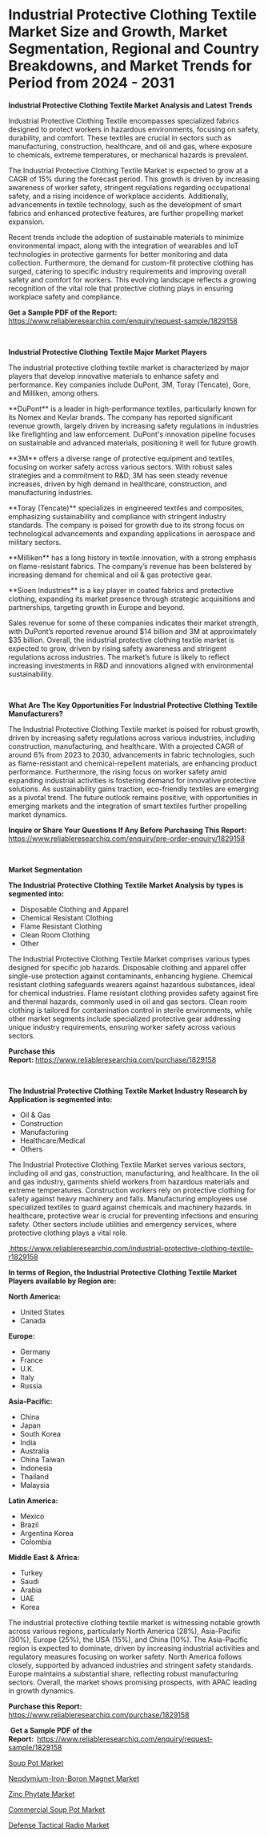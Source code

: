 <p><h1>Industrial Protective Clothing Textile Market Size and Growth, Market Segmentation, Regional and Country Breakdowns, and Market Trends for Period from 2024 -  2031</h1></p><p><strong>Industrial Protective Clothing Textile Market Analysis and Latest Trends</strong></p>
<p><p>Industrial Protective Clothing Textile encompasses specialized fabrics designed to protect workers in hazardous environments, focusing on safety, durability, and comfort. These textiles are crucial in sectors such as manufacturing, construction, healthcare, and oil and gas, where exposure to chemicals, extreme temperatures, or mechanical hazards is prevalent.</p><p>The Industrial Protective Clothing Textile Market is expected to grow at a CAGR of 15% during the forecast period. This growth is driven by increasing awareness of worker safety, stringent regulations regarding occupational safety, and a rising incidence of workplace accidents. Additionally, advancements in textile technology, such as the development of smart fabrics and enhanced protective features, are further propelling market expansion.</p><p>Recent trends include the adoption of sustainable materials to minimize environmental impact, along with the integration of wearables and IoT technologies in protective garments for better monitoring and data collection. Furthermore, the demand for custom-fit protective clothing has surged, catering to specific industry requirements and improving overall safety and comfort for workers. This evolving landscape reflects a growing recognition of the vital role that protective clothing plays in ensuring workplace safety and compliance.</p></p>
<p><strong>Get a Sample PDF of the Report:&nbsp;</strong> <a href="https://www.reliableresearchiq.com/enquiry/request-sample/1829158?utm_campaign=103&utm_medium=2&utm_source=Github&utm_content=ia&utm_term=19102024&utm_id=industrial-protective-clothing-textile">https://www.reliableresearchiq.com/enquiry/request-sample/1829158</a></p>
<p>&nbsp;</p>
<p><strong>Industrial Protective Clothing Textile Major Market Players</strong></p>
<p><p>The industrial protective clothing textile market is characterized by major players that develop innovative materials to enhance safety and performance. Key companies include DuPont, 3M, Toray (Tencate), Gore, and Milliken, among others.</p><p>**DuPont** is a leader in high-performance textiles, particularly known for its Nomex and Kevlar brands. The company has reported significant revenue growth, largely driven by increasing safety regulations in industries like firefighting and law enforcement. DuPont's innovation pipeline focuses on sustainable and advanced materials, positioning it well for future growth.</p><p>**3M** offers a diverse range of protective equipment and textiles, focusing on worker safety across various sectors. With robust sales strategies and a commitment to R&D, 3M has seen steady revenue increases, driven by high demand in healthcare, construction, and manufacturing industries.</p><p>**Toray (Tencate)** specializes in engineered textiles and composites, emphasizing sustainability and compliance with stringent industry standards. The company is poised for growth due to its strong focus on technological advancements and expanding applications in aerospace and military sectors.</p><p>**Milliken** has a long history in textile innovation, with a strong emphasis on flame-resistant fabrics. The company’s revenue has been bolstered by increasing demand for chemical and oil & gas protective gear.</p><p>**Sioen Industries** is a key player in coated fabrics and protective clothing, expanding its market presence through strategic acquisitions and partnerships, targeting growth in Europe and beyond.</p><p>Sales revenue for some of these companies indicates their market strength, with DuPont’s reported revenue around $14 billion and 3M at approximately $35 billion. Overall, the industrial protective clothing textile market is expected to grow, driven by rising safety awareness and stringent regulations across industries. The market’s future is likely to reflect increasing investments in R&D and innovations aligned with environmental sustainability.</p></p>
<p>&nbsp;</p>
<p><strong>What Are The Key Opportunities For Industrial Protective Clothing Textile Manufacturers?</strong></p>
<p><p>The Industrial Protective Clothing Textile market is poised for robust growth, driven by increasing safety regulations across various industries, including construction, manufacturing, and healthcare. With a projected CAGR of around 6% from 2023 to 2030, advancements in fabric technologies, such as flame-resistant and chemical-repellent materials, are enhancing product performance. Furthermore, the rising focus on worker safety amid expanding industrial activities is fostering demand for innovative protective solutions. As sustainability gains traction, eco-friendly textiles are emerging as a pivotal trend. The future outlook remains positive, with opportunities in emerging markets and the integration of smart textiles further propelling market dynamics.</p></p>
<p><strong>Inquire or Share Your Questions If Any Before Purchasing This Report:</strong> <a href="https://www.reliableresearchiq.com/enquiry/pre-order-enquiry/1829158?utm_campaign=103&utm_medium=2&utm_source=Github&utm_content=ia&utm_term=19102024&utm_id=industrial-protective-clothing-textile">https://www.reliableresearchiq.com/enquiry/pre-order-enquiry/1829158</a></p>
<p>&nbsp;</p>
<p><strong>Market Segmentation</strong></p>
<p><strong>The Industrial Protective Clothing Textile Market Analysis by types is segmented into:</strong></p>
<p><ul><li>Disposable Clothing and Apparel</li><li>Chemical Resistant Clothing</li><li>Flame Resistant Clothing</li><li>Clean Room Clothing</li><li>Other</li></ul></p>
<p><p>The Industrial Protective Clothing Textile Market comprises various types designed for specific job hazards. Disposable clothing and apparel offer single-use protection against contaminants, enhancing hygiene. Chemical resistant clothing safeguards wearers against hazardous substances, ideal for chemical industries. Flame resistant clothing provides safety against fire and thermal hazards, commonly used in oil and gas sectors. Clean room clothing is tailored for contamination control in sterile environments, while other market segments include specialized protective gear addressing unique industry requirements, ensuring worker safety across various sectors.</p></p>
<p><strong>Purchase this Report:&nbsp;</strong><a href="https://www.reliableresearchiq.com/purchase/1829158?utm_campaign=103&utm_medium=2&utm_source=Github&utm_content=ia&utm_term=19102024&utm_id=industrial-protective-clothing-textile">https://www.reliableresearchiq.com/purchase/1829158</a></p>
<p>&nbsp;</p>
<p><strong>The Industrial Protective Clothing Textile Market Industry Research by Application is segmented into:</strong></p>
<p><ul><li>Oil & Gas</li><li>Construction</li><li>Manufacturing</li><li>Healthcare/Medical</li><li>Others</li></ul></p>
<p><p>The Industrial Protective Clothing Textile Market serves various sectors, including oil and gas, construction, manufacturing, and healthcare. In the oil and gas industry, garments shield workers from hazardous materials and extreme temperatures. Construction workers rely on protective clothing for safety against heavy machinery and falls. Manufacturing employees use specialized textiles to guard against chemicals and machinery hazards. In healthcare, protective wear is crucial for preventing infections and ensuring safety. Other sectors include utilities and emergency services, where protective clothing plays a vital role.</p></p>
<p><a href="https://www.reliableresearchiq.com/industrial-protective-clothing-textile-r1829158?utm_campaign=103&utm_medium=2&utm_source=Github&utm_content=ia&utm_term=19102024&utm_id=industrial-protective-clothing-textile">&nbsp;https://www.reliableresearchiq.com/industrial-protective-clothing-textile-r1829158</a></p>
<p><strong>In terms of Region, the Industrial Protective Clothing Textile Market Players available by Region are:</strong></p>
<p>
    <p> <strong> North America: </strong>
        <ul>
            <li>United States</li>
            <li>Canada</li>
        </ul>
        </p> 
    <p> <strong> Europe: </strong>
        <ul>
            <li>Germany</li>
            <li>France</li>
            <li>U.K.</li>
            <li>Italy</li>
            <li>Russia</li>
        </ul>
        </p> 
    <p> <strong> Asia-Pacific: </strong>
        <ul>
            <li>China</li>
            <li>Japan</li>
            <li>South Korea</li>
            <li>India</li>
            <li>Australia</li>
            <li>China Taiwan</li>
            <li>Indonesia</li>
            <li>Thailand</li>
            <li>Malaysia</li>
        </ul>
        </p> 
    <p> <strong> Latin America: </strong>
        <ul>
            <li>Mexico</li>
            <li>Brazil</li>
            <li>Argentina Korea</li>
            <li>Colombia</li>
        </ul>
        </p> 
    <p> <strong> Middle East & Africa: </strong>
        <ul>
            <li>Turkey</li>
            <li>Saudi</li>
            <li>Arabia</li>
            <li>UAE</li>
            <li>Korea</li>
        </ul>
    </p>
    </p>
<p><p>The industrial protective clothing textile market is witnessing notable growth across various regions, particularly North America (28%), Asia-Pacific (30%), Europe (25%), the USA (15%), and China (10%). The Asia-Pacific region is expected to dominate, driven by increasing industrial activities and regulatory measures focusing on worker safety. North America follows closely, supported by advanced industries and stringent safety standards. Europe maintains a substantial share, reflecting robust manufacturing sectors. Overall, the market shows promising prospects, with APAC leading in growth dynamics.</p></p>
<p><strong>Purchase this Report: </strong><a href="https://www.reliableresearchiq.com/purchase/1829158?utm_campaign=103&utm_medium=2&utm_source=Github&utm_content=ia&utm_term=19102024&utm_id=industrial-protective-clothing-textile">https://www.reliableresearchiq.com/purchase/1829158</a></p>
<p>&nbsp;<strong>Get a Sample PDF of the Report:&nbsp;&nbsp;</strong><a href="https://www.reliableresearchiq.com/enquiry/request-sample/1829158?utm_campaign=103&utm_medium=2&utm_source=Github&utm_content=ia&utm_term=19102024&utm_id=industrial-protective-clothing-textile">https://www.reliableresearchiq.com/enquiry/request-sample/1829158</a></p>
<p><strong></strong></p>
<p><p><a href="https://www.linkedin.com/pulse/soup-pot-market-growth-segmentation-regional-analysis-global-xrypf?utm_campaign=103&utm_medium=2&utm_source=Github&utm_content=ia&utm_term=19102024&utm_id=industrial-protective-clothing-textile">Soup Pot Market</a></p><p><a href="https://github.com/radmanjxendrisczn/Market-Research-Report-List-1/blob/main/neodymium-iron-boron-magnet-market.md?utm_campaign=103&utm_medium=2&utm_source=Github&utm_content=ia&utm_term=19102024&utm_id=industrial-protective-clothing-textile">Neodymium-Iron-Boron Magnet Market</a></p><p><a href="https://medium.com/@kymakles68e5/decoding-zinc-phytate-market-signals-and-growth-algorithms-2024-2031-b43cbb2b8532?utm_campaign=103&utm_medium=2&utm_source=Github&utm_content=ia&utm_term=19102024&utm_id=industrial-protective-clothing-textile">Zinc Phytate Market</a></p><p><a href="https://www.linkedin.com/pulse/commercial-soup-pot-market-emerging-trends-future-prospects-qel7f?utm_campaign=103&utm_medium=2&utm_source=Github&utm_content=ia&utm_term=19102024&utm_id=industrial-protective-clothing-textile">Commercial Soup Pot Market</a></p><p><a href="https://issuu.com/reportprime-2/docs/defense-tactical-radio-market-size-_bc1ff29c0e2a7a?utm_campaign=103&utm_medium=2&utm_source=Github&utm_content=ia&utm_term=19102024&utm_id=industrial-protective-clothing-textile">Defense Tactical Radio Market</a></p></p>